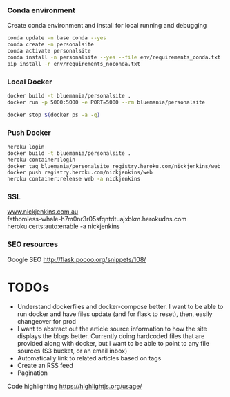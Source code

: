 ### Conda environment
Create conda environment and install for local running and debugging
``` bash
conda update -n base conda --yes
conda create -n personalsite
conda activate personalsite
conda install -n personalsite --yes --file env/requirements_conda.txt
pip install -r env/requirements_noconda.txt

```

### Local Docker
``` bash
docker build -t bluemania/personalsite .
docker run -p 5000:5000 -e PORT=5000 --rm bluemania/personalsite

```
```bash
docker stop $(docker ps -a -q)
```


### Push Docker

``` bash
heroku login
docker build -t bluemania/personalsite .
heroku container:login
docker tag bluemania/personalsite registry.heroku.com/nickjenkins/web
docker push registry.heroku.com/nickjenkins/web
heroku container:release web -a nickjenkins

```

### SSL
www.nickjenkins.com.au  
fathomless-whale-h7m0nr3r05sfqntdtuajxbkm.herokudns.com  
heroku certs:auto:enable -a nickjenkins  

### SEO resources
Google SEO
http://flask.pocoo.org/snippets/108/

# TODOs

* Understand dockerfiles and docker-compose better. I want to be able to run docker and have files update (and for flask to reset), then, easily changeover for prod
* I want to abstract out the article source information to how the site displays the blogs better. Currently doing hardcoded files that are provided along with docker, but i want to be able to point to any file sources (S3 bucket, or an email inbox)
* Automatically link to related articles based on tags
* Create an RSS feed
* Pagination

Code highlighting https://highlightjs.org/usage/
